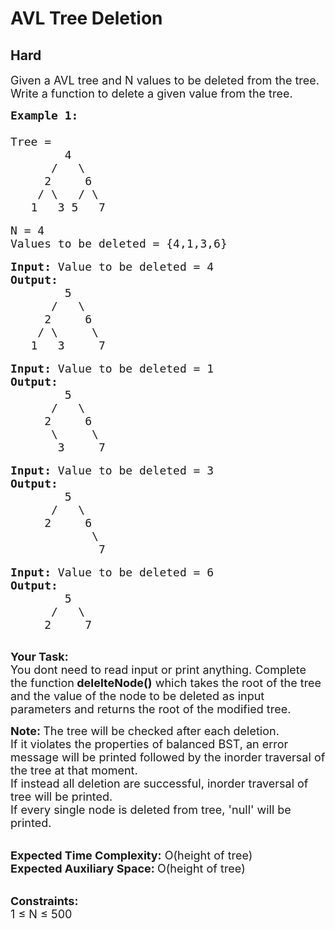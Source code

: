 # AVL Tree Deletion
## Hard 
<div class="problem-statement">
                <p></p><p><span style="font-size:18px">Given a AVL tree and N values to be deleted from the tree. Write a function to delete a given value from the tree.</span></p>

<pre><span style="font-size:18px"><strong>Example 1:
</strong>
Tree = 
        4
      /   \
     2     6
    / \   / \  
   1   3 5   7</span>

<span style="font-size:18px">N = 4
Values to be deleted = {4,1,3,6}</span>

<span style="font-size:18px"><strong>Input: </strong>Value to be deleted = 4
<strong>Output:</strong>
        5    
      /   \
     2     6
    / \     \  
   1   3     7</span>

<span style="font-size:18px"><strong>Input: </strong>Value to be deleted = 1
<strong>Output:</strong>
        5    
      /   \
     2     6
      \     \  
       3     7</span>

<span style="font-size:18px"><strong>Input: </strong>Value to be deleted = 3
<strong>Output:</strong>
        5    
      /   \
     2     6
            \  
             7</span>

<span style="font-size:18px"><strong>Input: </strong>Value to be deleted = 6
<strong>Output:</strong>
        5    
      /   \
     2     7</span>

</pre>

<p><span style="font-size:18px"><strong>Your Task: &nbsp;</strong><br>
You dont need to read input or print anything. Complete the function<strong> delelteNode()</strong> which takes the root of the tree and the value of the node to be deleted as input parameters and returns the root of the modified tree.</span></p>

<p><span style="font-size:18px"><strong>Note:&nbsp;</strong>The tree will be checked after each deletion.&nbsp;<br>
If it violates the properties of balanced BST, an error message will be printed followed by the inorder traversal of the tree at that moment.<br>
If instead all deletion are successful, inorder traversal of tree will be printed.<br>
If every single node is deleted from tree, 'null' will be printed.</span><br>
&nbsp;</p>

<p><span style="font-size:18px"><strong>Expected Time Complexity:</strong> O(height of tree)<br>
<strong>Expected Auxiliary Space: </strong>O(height of tree)</span></p>

<p><br>
<span style="font-size:18px"><strong>Constraints:</strong><br>
1 ≤ N ≤ 500</span></p>
 <p></p>
            </div>